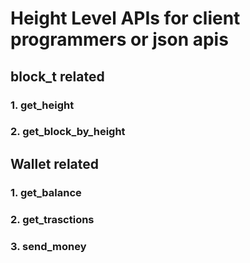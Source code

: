 # Height Level APIs for client programmers or json apis

## block_t related
### 1. get_height
### 2. get_block_by_height


## Wallet related
### 1. get_balance
### 2. get_trasctions
### 3. send_money


